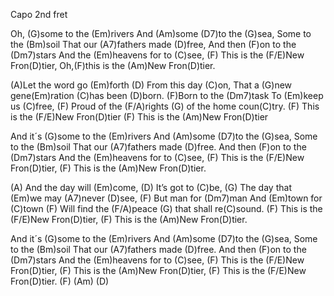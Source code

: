 Capo 2nd fret

Oh, (G)some to the (Em)rivers
And (Am)some (D7)to the (G)sea,
Some to the (Bm)soil
That our (A7)fathers made (D)free,
And then (F)on to the (Dm7)stars
And the (Em)heavens for to (C)see,
(F) This is the (F/E)New Fron(D)tier,
Oh,(F)this is the (Am)New Fron(D)tier.

(A)Let the word go (Em)forth
(D) From this day (C)on,
That a (G)new gene(Em)ration (C)has been (D)born.
(F)Born to the (Dm7)task
To (Em)keep us (C)free,
(F) Proud of the (F/A)rights (G) of the home coun(C)try.
(F) This is the (F/E)New Fron(D)tier
(F) This is the (Am)New Fron(D)tier

And it´s (G)some to the (Em)rivers
And (Am)some (D7)to the (G)sea,
Some to the (Bm)soil 
That our (A7)fathers made (D)free.
And then (F)on to the (Dm7)stars
And the (Em)heavens for to (C)see,
(F) This is the (F/E)New Fron(D)tier,
(F) This is the (Am)New Fron(D)tier.

(A) And the day will (Em)come,
(D) It’s got to (C)be,
(G) The day that (Em)we may (A7)never (D)see,
(F) But man for (Dm7)man
And (Em)town for (C)town
(F) Will find the (F/A)peace (G) that shall re(C)sound.
(F) This is the (F/E)New Fron(D)tier,
(F) This is the (Am)New Fron(D)tier.

And it´s (G)some to the (Em)rivers
And (Am)some (D7)to the (G)sea,
Some to the (Bm)soil 
That our (A7)fathers made (D)free.
And then (F)on to the (Dm7)stars
And the (Em)heavens for to (C)see,
(F) This is the (F/E)New Fron(D)tier,
(F) This is the (Am)New Fron(D)tier,
(F) This is the (F/E)New Fron(D)tier. (F) (Am) (D)
